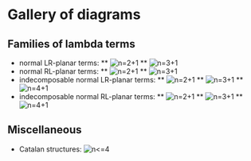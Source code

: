 # Gallery of diagrams

## Families of lambda terms

* normal LR-planar terms:
** ![n=2+1](https://cdn.rawgit.com/noamz/linlam-gos/master/diagrams/nptLR2.svg)
** ![n=3+1](https://cdn.rawgit.com/noamz/linlam-gos/master/diagrams/nptLR3.svg)
* normal RL-planar terms:
** ![n=2+1](https://cdn.rawgit.com/noamz/linlam-gos/master/nptRL2.svg)
** ![n=3+1](https://cdn.rawgit.com/noamz/linlam-gos/master/nptRL3.svg)
* indecomposable normal LR-planar terms:
** ![n=2+1](https://cdn.rawgit.com/noamz/linlam-gos/master/nptiLR2.svg)
** ![n=3+1](https://cdn.rawgit.com/noamz/linlam-gos/master/nptiLR3.svg)
** ![n=4+1](https://cdn.rawgit.com/noamz/linlam-gos/master/nptiLR4.svg)
* indecomposable normal RL-planar terms:
** ![n=2+1](https://cdn.rawgit.com/noamz/linlam-gos/master/nptiRL2.svg)
** ![n=3+1](https://cdn.rawgit.com/noamz/linlam-gos/master/nptiRL3.svg)
** ![n=4+1](https://cdn.rawgit.com/noamz/linlam-gos/master/nptiRL4.svg)

## Miscellaneous

* Catalan structures: ![n<=4](https://cdn.rawgit.com/noamz/linlam-gos/master/diagrams/catalan4.svg)
